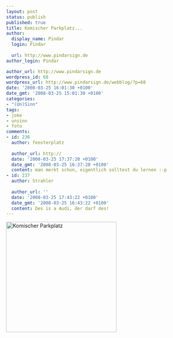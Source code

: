 ```yaml
---
layout: post
status: publish
published: true
title: Komischer Parkplatz...
author:
  display_name: Pindar
  login: Pindar
  
  url: http://www.pindarsign.de
author_login: Pindar

author_url: http://www.pindarsign.de
wordpress_id: 68
wordpress_url: http://www.pindarsign.de/webblog/?p=68
date: '2008-03-25 16:01:30 +0100'
date_gmt: '2008-03-25 15:01:30 +0100'
categories:
- "(Un)Sinn"
tags:
- joke
- unsinn
- foto
comments:
- id: 236
  author: fensterplatz
  
  author_url: http://
  date: '2008-03-25 17:37:20 +0100'
  date_gmt: '2008-03-25 16:37:20 +0100'
  content: man merkt schon, eigentlich solltest du lernen :-p
- id: 237
  author: Strahler
  
  author_url: ''
  date: '2008-03-25 17:43:22 +0100'
  date_gmt: '2008-03-25 16:43:22 +0100'
  content: Des is a Audi, der darf des!
---
```

<p><a title="Komischer Parkplatz" href="http://www.pindarsign.de/webblog/wp-content/uploads/2008/03/kif_6097.JPG"><img src="http://www.pindarsign.de/webblog/wp-content/uploads/2008/03/kif_6097.JPG" alt="Komischer Parkplatz" width="300" /></a></p>
